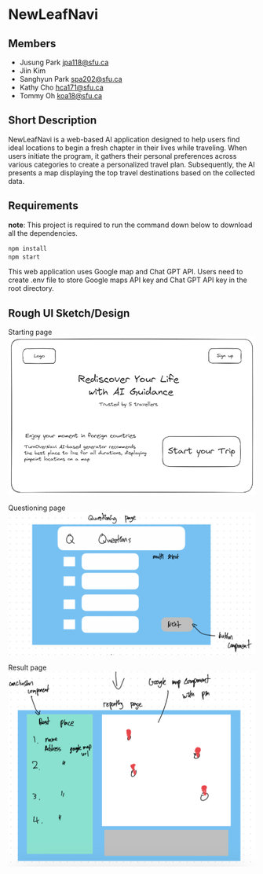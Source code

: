 # NewLeafNavi

## Members

- Jusung Park jpa118@sfu.ca
- Jiin Kim 
- Sanghyun Park spa202@sfu.ca
- Kathy Cho hca171@sfu.ca
- Tommy Oh koa18@sfu.ca
## Short Description
NewLeafNavi is a web-based AI application designed to help users find ideal locations to begin a fresh chapter in their lives while traveling. When users initiate the program, it gathers their personal preferences across various categories to create a personalized travel plan. Subsequently, the AI presents a map displaying the top travel destinations based on the collected data.

## Requirements
**note**: This project is required to run the command down below to download all the dependencies.

```bash
npm install
npm start
```

This web application uses Google map and Chat GPT API. Users need to create .env file to store Google maps API key and Chat GPT API key in the root directory.

## Rough UI Sketch/Design

Starting page
![](photo/image.png)

Questioning page
![](photo/question.jpg)

Result page
![](photo/report.jpg)